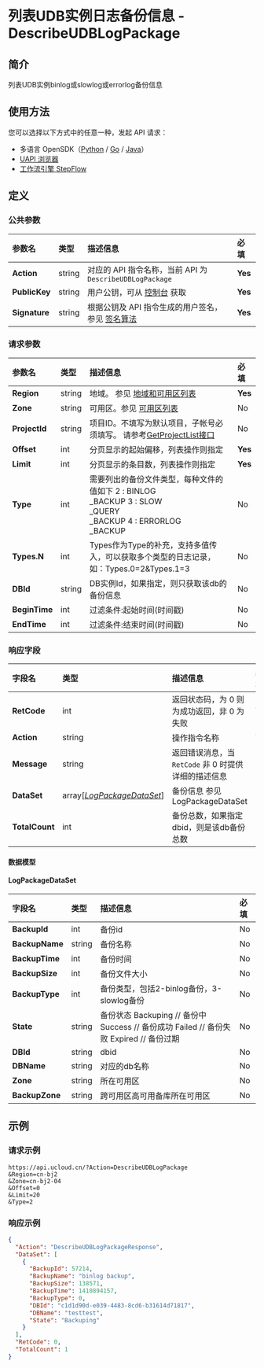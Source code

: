 # 列表UDB实例日志备份信息 - DescribeUDBLogPackage

## 简介

列表UDB实例binlog或slowlog或errorlog备份信息





## 使用方法

您可以选择以下方式中的任意一种，发起 API 请求：
- 多语言 OpenSDK（[Python](https://github.com/ucloud/ucloud-sdk-python3) / [Go](https://github.com/ucloud/ucloud-sdk-go) / [Java](https://github.com/ucloud/ucloud-sdk-java)）
- [UAPI 浏览器](https://console.ucloud.cn/uapi/detail?id=DescribeUDBLogPackage)
- [工作流引擎 StepFlow](https://console.ucloud.cn/stepflow/manage/)

## 定义

### 公共参数

| 参数名 | 类型 | 描述信息 | 必填 |
|:---|:---|:---|:---|
| **Action**     | string  | 对应的 API 指令名称，当前 API 为 `DescribeUDBLogPackage`                        | **Yes** |
| **PublicKey**  | string  | 用户公钥，可从 [控制台](https://console.ucloud.cn/uapi/apikey) 获取                                             | **Yes** |
| **Signature**  | string  | 根据公钥及 API 指令生成的用户签名，参见 [签名算法](api/summary/signature.md)  | **Yes** |

### 请求参数

| 参数名 | 类型 | 描述信息 | 必填 |
|:---|:---|:---|:---|
| **Region** | string | 地域。 参见 [地域和可用区列表](api/summary/regionlist) |**Yes**|
| **Zone** | string | 可用区。参见 [可用区列表](api/summary/regionlist) |No|
| **ProjectId** | string | 项目ID。不填写为默认项目，子帐号必须填写。 请参考[GetProjectList接口](api/summary/get_project_list) |No|
| **Offset** | int | 分页显示的起始偏移，列表操作则指定 |**Yes**|
| **Limit** | int | 分页显示的条目数，列表操作则指定 |**Yes**|
| **Type** | int | 需要列出的备份文件类型，每种文件的值如下 2 : BINLOG<br />_BACKUP 3 : SLOW<br />_QUERY<br />_BACKUP 4 : ERRORLOG<br />_BACKUP |No|
| **Types.N** | int | Types作为Type的补充，支持多值传入，可以获取多个类型的日志记录，如：Types.0=2&Types.1=3 |No|
| **DBId** | string | DB实例Id，如果指定，则只获取该db的备份信息 |No|
| **BeginTime** | int | 过滤条件:起始时间(时间戳) |No|
| **EndTime** | int | 过滤条件:结束时间(时间戳) |No|

### 响应字段

| 字段名 | 类型 | 描述信息 | 必填 |
|:---|:---|:---|:---|
| **RetCode** | int | 返回状态码，为 0 则为成功返回，非 0 为失败 |**Yes**|
| **Action** | string | 操作指令名称 |**Yes**|
| **Message** | string | 返回错误消息，当 `RetCode` 非 0 时提供详细的描述信息 |No|
| **DataSet** | array[[*LogPackageDataSet*](#LogPackageDataSet)] | 备份信息 参见LogPackageDataSet |No|
| **TotalCount** | int | 备份总数，如果指定dbid，则是该db备份总数 |No|

#### 数据模型


#### LogPackageDataSet

| 字段名 | 类型 | 描述信息 | 必填 |
|:---|:---|:---|:---|
| **BackupId** | int | 备份id |No|
| **BackupName** | string | 备份名称 |No|
| **BackupTime** | int | 备份时间 |No|
| **BackupSize** | int | 备份文件大小 |No|
| **BackupType** | int | 备份类型，包括2-binlog备份，3-slowlog备份 |No|
| **State** | string | 备份状态 Backuping // 备份中 Success // 备份成功 Failed // 备份失败 Expired // 备份过期 |No|
| **DBId** | string | dbid |No|
| **DBName** | string | 对应的db名称 |No|
| **Zone** | string | 所在可用区 |No|
| **BackupZone** | string | 跨可用区高可用备库所在可用区 |No|

## 示例

### 请求示例
    
```
https://api.ucloud.cn/?Action=DescribeUDBLogPackage
&Region=cn-bj2
&Zone=cn-bj2-04
&Offset=0
&Limit=20
&Type=2
```

### 响应示例
    
```json
{
  "Action": "DescribeUDBLogPackageResponse",
  "DataSet": [
    {
      "BackupId": 57214,
      "BackupName": "binlog backup",
      "BackupSize": 138571,
      "BackupTime": 1410894157,
      "BackupType": 0,
      "DBId": "c1d1d90d-e039-4483-8cd6-b31614d71817",
      "DBName": "testtest",
      "State": "Backuping"
    }
  ],
  "RetCode": 0,
  "TotalCount": 1
}
```





